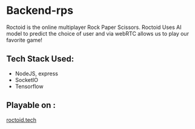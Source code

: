 # Backend-rps

Roctoid is the online multiplayer Rock Paper Scissors. Roctoid Uses AI model to predict the choice of user and via webRTC allows us to play our favorite game!

## Tech Stack Used:
* NodeJS, express
* SocketIO
* Tensorflow

## Playable on :

[roctoid.tech](http://roctoid.tech/)
